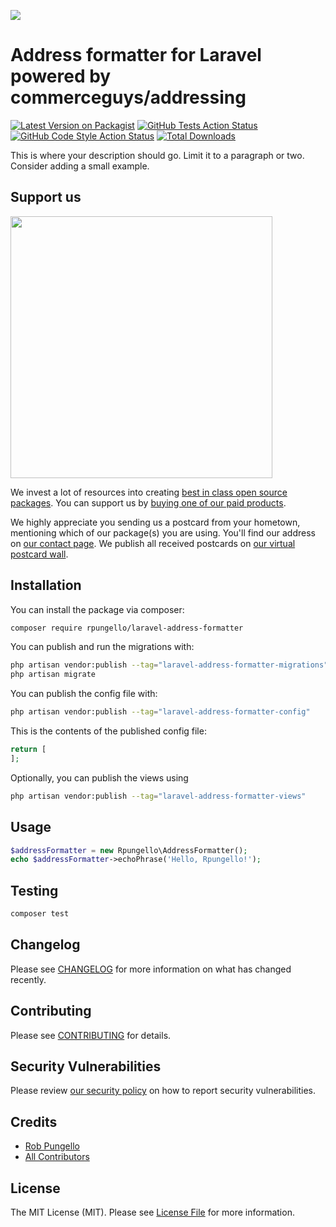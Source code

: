 
[<img src="https://github-ads.s3.eu-central-1.amazonaws.com/support-ukraine.svg?t=1" />](https://supportukrainenow.org)

# Address formatter for Laravel powered by commerceguys/addressing

[![Latest Version on Packagist](https://img.shields.io/packagist/v/rpungello/laravel-address-formatter.svg?style=flat-square)](https://packagist.org/packages/rpungello/laravel-address-formatter)
[![GitHub Tests Action Status](https://img.shields.io/github/workflow/status/rpungello/laravel-address-formatter/run-tests?label=tests)](https://github.com/rpungello/laravel-address-formatter/actions?query=workflow%3Arun-tests+branch%3Amain)
[![GitHub Code Style Action Status](https://img.shields.io/github/workflow/status/rpungello/laravel-address-formatter/Check%20&%20fix%20styling?label=code%20style)](https://github.com/rpungello/laravel-address-formatter/actions?query=workflow%3A"Check+%26+fix+styling"+branch%3Amain)
[![Total Downloads](https://img.shields.io/packagist/dt/rpungello/laravel-address-formatter.svg?style=flat-square)](https://packagist.org/packages/rpungello/laravel-address-formatter)

This is where your description should go. Limit it to a paragraph or two. Consider adding a small example.

## Support us

[<img src="https://github-ads.s3.eu-central-1.amazonaws.com/laravel-address-formatter.jpg?t=1" width="419px" />](https://spatie.be/github-ad-click/laravel-address-formatter)

We invest a lot of resources into creating [best in class open source packages](https://spatie.be/open-source). You can support us by [buying one of our paid products](https://spatie.be/open-source/support-us).

We highly appreciate you sending us a postcard from your hometown, mentioning which of our package(s) you are using. You'll find our address on [our contact page](https://spatie.be/about-us). We publish all received postcards on [our virtual postcard wall](https://spatie.be/open-source/postcards).

## Installation

You can install the package via composer:

```bash
composer require rpungello/laravel-address-formatter
```

You can publish and run the migrations with:

```bash
php artisan vendor:publish --tag="laravel-address-formatter-migrations"
php artisan migrate
```

You can publish the config file with:

```bash
php artisan vendor:publish --tag="laravel-address-formatter-config"
```

This is the contents of the published config file:

```php
return [
];
```

Optionally, you can publish the views using

```bash
php artisan vendor:publish --tag="laravel-address-formatter-views"
```

## Usage

```php
$addressFormatter = new Rpungello\AddressFormatter();
echo $addressFormatter->echoPhrase('Hello, Rpungello!');
```

## Testing

```bash
composer test
```

## Changelog

Please see [CHANGELOG](CHANGELOG.md) for more information on what has changed recently.

## Contributing

Please see [CONTRIBUTING](https://github.com/rpungello/.github/blob/main/CONTRIBUTING.md) for details.

## Security Vulnerabilities

Please review [our security policy](../../security/policy) on how to report security vulnerabilities.

## Credits

- [Rob Pungello](https://github.com/rpungello)
- [All Contributors](../../contributors)

## License

The MIT License (MIT). Please see [License File](LICENSE.md) for more information.
